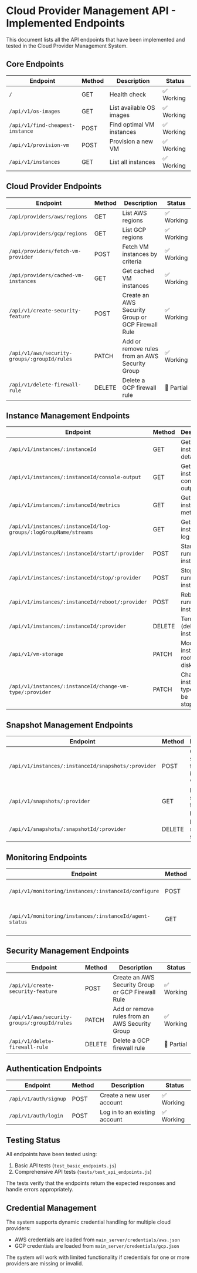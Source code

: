 # Cloud Provider Management API - Implemented Endpoints

This document lists all the API endpoints that have been implemented and tested in the Cloud Provider Management System.

## Core Endpoints

| Endpoint | Method | Description | Status |
|----------|--------|-------------|--------|
| `/` | GET | Health check | ✅ Working |
| `/api/v1/os-images` | GET | List available OS images | ✅ Working |
| `/api/v1/find-cheapest-instance` | POST | Find optimal VM instances | ✅ Working |
| `/api/v1/provision-vm` | POST | Provision a new VM | ✅ Working |
| `/api/v1/instances` | GET | List all instances | ✅ Working |

## Cloud Provider Endpoints

| Endpoint | Method | Description | Status |
|----------|--------|-------------|--------|
| `/api/providers/aws/regions` | GET | List AWS regions | ✅ Working |
| `/api/providers/gcp/regions` | GET | List GCP regions | ✅ Working |
| `/api/providers/fetch-vm-provider` | POST | Fetch VM instances by criteria | ✅ Working |
| `/api/providers/cached-vm-instances` | GET | Get cached VM instances | ✅ Working |
| `/api/v1/create-security-feature` | POST | Create an AWS Security Group or GCP Firewall Rule | ✅ Working |
| `/api/v1/aws/security-groups/:groupId/rules` | PATCH | Add or remove rules from an AWS Security Group | ✅ Working |
| `/api/v1/delete-firewall-rule` | DELETE | Delete a GCP firewall rule | 🚧 Partial |

## Instance Management Endpoints

| Endpoint | Method | Description | Status |
|----------|--------|-------------|--------|
| `/api/v1/instances/:instanceId` | GET | Get instance details | ✅ Working |
| `/api/v1/instances/:instanceId/console-output` | GET | Get instance console output | ✅ Working |
| `/api/v1/instances/:instanceId/metrics` | GET | Get instance metrics | ✅ Working |
| `/api/v1/instances/:instanceId/log-groups/:logGroupName/streams` | GET | Get instance log streams | ✅ Working |
| `/api/v1/instances/:instanceId/start/:provider` | POST | Start a running instance | ✅ Working |
| `/api/v1/instances/:instanceId/stop/:provider` | POST | Stop a running instance | ✅ Working |
| `/api/v1/instances/:instanceId/reboot/:provider` | POST | Reboot a running instance | ✅ Working |
| `/api/v1/instances/:instanceId/:provider` | DELETE | Terminate (delete) an instance | ✅ Working |
| `/api/v1/vm-storage` | PATCH | Modify an instance's root/boot disk size | ✅ Working |
| `/api/v1/instances/:instanceId/change-vm-type/:provider` | PATCH | Change an instance's type (must be stopped) | ✅ Working |

## Snapshot Management Endpoints

| Endpoint | Method | Description | Status |
|----------|--------|-------------|--------|
| `/api/v1/instances/:instanceId/snapshots/:provider` | POST | Create a snapshot from an instance's volume | ✅ Working |
| `/api/v1/snapshots/:provider` | GET | List all snapshots for a provider | ✅ Working |
| `/api/v1/snapshots/:snapshotId/:provider` | DELETE | Delete a specific snapshot | ✅ Working |

## Monitoring Endpoints

| Endpoint | Method | Description | Status |
|----------|--------|-------------|--------|
| `/api/v1/monitoring/instances/:instanceId/configure` | POST | Configure monitoring agent | ✅ Working |
| `/api/v1/monitoring/instances/:instanceId/agent-status` | GET | Get monitoring agent status | ✅ Working |

## Security Management Endpoints

| Endpoint | Method | Description | Status |
|----------|--------|-------------|--------|
| `/api/v1/create-security-feature` | POST | Create an AWS Security Group or GCP Firewall Rule | ✅ Working |
| `/api/v1/aws/security-groups/:groupId/rules` | PATCH | Add or remove rules from an AWS Security Group | ✅ Working |
| `/api/v1/delete-firewall-rule` | DELETE | Delete a GCP firewall rule | 🚧 Partial |

## Authentication Endpoints

| Endpoint | Method | Description | Status |
|----------|--------|-------------|--------|
| `/api/v1/auth/signup` | POST | Create a new user account | ✅ Working |
| `/api/v1/auth/login` | POST | Log in to an existing account | ✅ Working |

## Testing Status

All endpoints have been tested using:

1. Basic API tests (`test_basic_endpoints.js`)
2. Comprehensive API tests (`tests/test_api_endpoints.js`)

The tests verify that the endpoints return the expected responses and handle errors appropriately.

## Credential Management

The system supports dynamic credential handling for multiple cloud providers:

- AWS credentials are loaded from `main_server/credentials/aws.json`
- GCP credentials are loaded from `main_server/credentials/gcp.json`

The system will work with limited functionality if credentials for one or more providers are missing or invalid. 